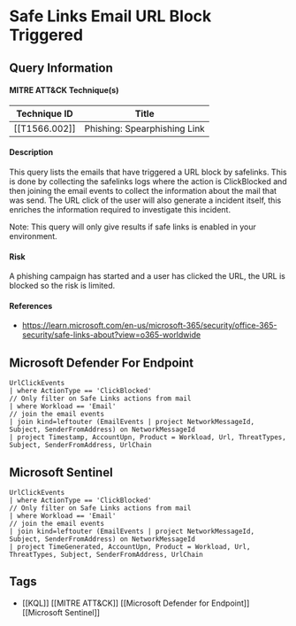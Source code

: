 # Safe Links Email URL Block Triggered

## Query Information

#### MITRE ATT&CK Technique(s)

| Technique ID  | Title                        |
| ------------- | ---------------------------- |
| [[T1566.002]] | Phishing: Spearphishing Link |
#### Description
This query lists the emails that have triggered a URL block by safelinks. This is done by collecting the safelinks logs where the action is ClickBlocked and then joining the email events to collect the information about the mail that was send. The URL click of the user will also generate a incident itself, this enriches the information required to investigate this incident. 

Note: This query will only give results if safe links is enabled in your environment. 
#### Risk
A phishing campaign has started and a user has clicked the URL, the URL is blocked so the risk is limited. 
#### References
- https://learn.microsoft.com/en-us/microsoft-365/security/office-365-security/safe-links-about?view=o365-worldwide
## Microsoft Defender For Endpoint
```kusto
UrlClickEvents
| where ActionType == 'ClickBlocked'
// Only filter on Safe Links actions from mail
| where Workload == 'Email'
// join the email events
| join kind=leftouter (EmailEvents | project NetworkMessageId, Subject, SenderFromAddress) on NetworkMessageId
| project Timestamp, AccountUpn, Product = Workload, Url, ThreatTypes, Subject, SenderFromAddress, UrlChain
```
## Microsoft Sentinel
```kusto
UrlClickEvents
| where ActionType == 'ClickBlocked'
// Only filter on Safe Links actions from mail
| where Workload == 'Email'
// join the email events
| join kind=leftouter (EmailEvents | project NetworkMessageId, Subject, SenderFromAddress) on NetworkMessageId
| project TimeGenerated, AccountUpn, Product = Workload, Url, ThreatTypes, Subject, SenderFromAddress, UrlChain
```
## Tags
- [[KQL]] [[MITRE ATT&CK]] [[Microsoft Defender for Endpoint]] [[Microsoft Sentinel]]